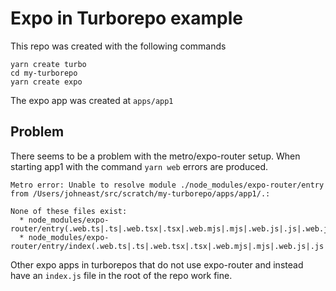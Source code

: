 # Expo in Turborepo example

This repo was created with the following commands
```
yarn create turbo
cd my-turborepo
yarn create expo
```

The expo app was created at `apps/app1`

## Problem
There seems to be a problem with the metro/expo-router setup. When starting app1 with the command `yarn web` errors are produced.
```
Metro error: Unable to resolve module ./node_modules/expo-router/entry from /Users/johneast/src/scratch/my-turborepo/apps/app1/.: 

None of these files exist:
  * node_modules/expo-router/entry(.web.ts|.ts|.web.tsx|.tsx|.web.mjs|.mjs|.web.js|.js|.web.jsx|.jsx|.web.json|.json|.web.cjs|.cjs|.web.scss|.scss|.web.sass|.sass|.web.css|.css)
  * node_modules/expo-router/entry/index(.web.ts|.ts|.web.tsx|.tsx|.web.mjs|.mjs|.web.js|.js|.web.jsx|.jsx|.web.json|.json|.web.cjs|.cjs|.web.scss|.scss|.web.sass|.sass|.web.css|.css)
```

Other expo apps in turborepos that do not use expo-router and instead have an `index.js` file in the root of the repo work fine.